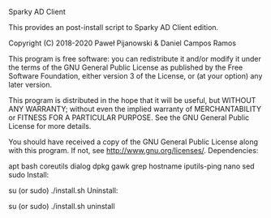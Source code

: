 Sparky AD Client

This provides an post-install script to Sparky AD Client edition.

Copyright (C) 2018-2020 Paweł Pijanowski & Daniel Campos Ramos

This program is free software: you can redistribute it and/or modify it under the terms of the GNU General Public License as published by the Free Software Foundation, either version 3 of the License, or (at your option) any later version.

This program is distributed in the hope that it will be useful, but WITHOUT ANY WARRANTY; without even the implied warranty of MERCHANTABILITY or FITNESS FOR A PARTICULAR PURPOSE. See the GNU General Public License for more details.

You should have received a copy of the GNU General Public License along with this program. If not, see http://www.gnu.org/licenses/.
Dependencies:

apt bash coreutils dialog dpkg gawk grep hostname iputils-ping nano sed sudo
Install:

su (or sudo) ./install.sh
Uninstall:

su (or sudo) ./install.sh uninstall

